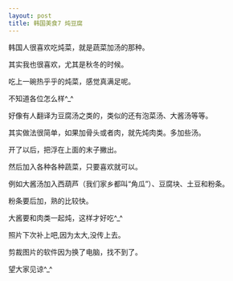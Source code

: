 ```yaml
---
layout: post
title: 韩国美食7 炖豆腐
---
```


韩国人很喜欢吃炖菜，就是蔬菜加汤的那种。

其实我也很喜欢，尤其是秋冬的时候。

吃上一碗热乎乎的炖菜，感觉真满足呢。

不知道各位怎么样^_^

好像有人翻译为豆腐汤之类的，类似的还有泡菜汤、大酱汤等等。

其实做法很简单，如果加骨头或者肉，就先炖肉类。多加些汤。

开了以后，把浮在上面的末子撇出。

然后加入各种各种蔬菜，只要喜欢就可以。

例如大酱汤加入西葫芦（我们家乡都叫“角瓜”）、豆腐块、土豆和粉条。

粉条要后加，熟的比较快。

大酱要和肉类一起炖，这样才好吃^_^

照片下次补上吧,因为太大,没传上去。

剪裁图片的软件因为换了电脑，找不到了。

望大家见谅^_^
